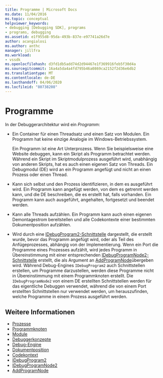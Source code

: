 ```yaml
---
title: Programme | Microsoft Docs
ms.date: 11/04/2016
ms.topic: conceptual
helpviewer_keywords:
- debugging [Debugging SDK], programs
- programs, debugging
ms.assetid: e1f955d8-95da-493b-837e-e97741a26d7e
author: acangialosi
ms.author: anthc
manager: jillfra
ms.workload:
- vssdk
ms.openlocfilehash: d3fd1db5add74d2d94467e1f369916feb5f30d4a
ms.sourcegitcommit: 16a4a5da4a4fd795b46a0869ca2152f2d36e6db2
ms.translationtype: MT
ms.contentlocale: de-DE
ms.lasthandoff: 04/06/2020
ms.locfileid: "80738208"
---
```

# <a name="programs"></a>Programme
In der Debuggerarchitektur wird ein *Programm*:

- Ein Container für einen Threadsatz und einen Satz von Modulen. Ein Programm hat keine einzige Analogie im Windows-Betriebssystem.

     Ein Programm ist eine Art Unterprozess. Wenn Sie beispielsweise eine Website debuggen, kann ein Skript als Programm betrachtet werden. Während ein Skript im Skriptmodulprozess ausgeführt wird, unabhängig von anderen Skripts, hat es auch einen eigenen Satz von Threads. Ein Debugmodul (DE) wird an ein Programm angefügt und nicht an einen Prozess oder einen Thread.

- Kann sich selbst und den Prozess identifizieren, in dem es ausgeführt wird. Ein Programm kann angefügt werden, von dem es getrennt werden kann, und die DE beschreiben, die es erstellt hat, falls vorhanden. Ein Programm kann auch ausgeführt, angehalten, fortgesetzt und beendet werden.

- Kann alle Threads aufzählen. Ein Programm kann auch einen eigenen Demontagestrom bereitstellen und alle Codekontexte einer bestimmten Dokumentposition aufzählen.

- Wird durch eine [IDebugProgram2-Schnittstelle](../../extensibility/debugger/reference/idebugprogram2.md) dargestellt, die erstellt wurde, bevor das Programm angefügt wird, oder als Teil des Anfügeprozesses, abhängig von der Implementierung. Wenn ein Port die Programme eines Prozesses aufzählt, wird jedes Programm in Übereinstimmung mit einer entsprechenden [IDebugProgramNode2-Schnittstelle](../../extensibility/debugger/reference/idebugprogramnode2.md) erstellt, die als Argument an [AddProgramNode](../../extensibility/debugger/reference/idebugportnotify2-addprogramnode.md)übergeben wird. Während Debug-Engines `IDebugProgram2` auch Schnittstellen erstellen, um Programme darzustellen, werden diese Programme nicht in Übereinstimmung mit einem Programmknoten erstellt. Die `IDebugProgramNode2` von einem DE erstellten Schnittstellen werden für das eigentliche Debuggen verwendet, während die von einem Port erstellten Schnittstellen nur verwendet werden, um herauszufinden, welche Programme in einem Prozess ausgeführt werden.

## <a name="see-also"></a>Weitere Informationen
- [Prozesse](../../extensibility/debugger/processes.md)
- [Programmknoten](../../extensibility/debugger/program-nodes.md)
- [Module](../../extensibility/debugger/modules.md)
- [Debuggerkonzepte](../../extensibility/debugger/debugger-concepts.md)
- [Debug-Engine](../../extensibility/debugger/debug-engine.md)
- [Dokumentposition](../../extensibility/debugger/document-position.md)
- [Codekontext](../../extensibility/debugger/code-context.md)
- [IDebugProgram2](../../extensibility/debugger/reference/idebugprogram2.md)
- [IDebugProgramNode2](../../extensibility/debugger/reference/idebugprogramnode2.md)
- [AddProgramNode](../../extensibility/debugger/reference/idebugportnotify2-addprogramnode.md)
